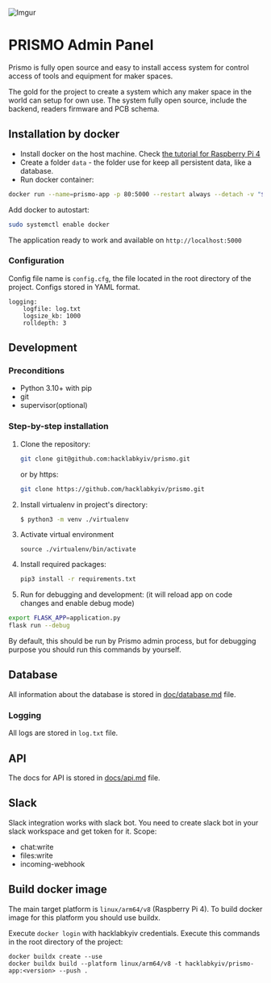 ![Imgur](https://i.imgur.com/V2k2seh.png)

PRISMO Admin Panel
===================

Prismo is fully open source and easy to install access system for control access of tools and equipment for maker
spaces.

The gold for the project to create a system which any maker space in the world can setup for own use. The system fully
open source, include the backend, readers firmware and PCB schema.

## Installation by docker

- Install docker on the host machine.
  Check [the tutorial for Raspberry Pi 4](https://github.com/codingforentrepreneurs/Pi-Awesome/blob/main/how-tos/Docker%20%26%20Docker%20Compose%20on%20Raspberry%20Pi.md)
- Create a folder `data` - the folder use for keep all persistent data, like a database.
- Run docker container:

```bash
docker run --name=prismo-app -p 80:5000 --restart always --detach -v "$(pwd)/data/:/app/external/" hacklabkyiv/prismo-app:0.1.5
```

Add docker to autostart:

```bash
sudo systemctl enable docker
```
The application ready to work and available on `http://localhost:5000`

### Configuration

Config file name is `config.cfg`, the file located in the root directory of the project. Configs stored in YAML format.

```
logging:
    logfile: log.txt
    logsize_kb: 1000
    rolldepth: 3
```

## Development

### Preconditions

- Python 3.10+ with pip
- git
- supervisor(optional)

### Step-by-step installation

1. Clone the repository:

    ```sh
    git clone git@github.com:hacklabkyiv/prismo.git
    ```
   or by https:
    ```sh
    git clone https://github.com/hacklabkyiv/prismo.git
    ```

2. Install virtualenv in project's directory:

    ```sh
    $ python3 -m venv ./virtualenv
    ```

3. Activate virtual environment

    ```
    source ./virtualenv/bin/activate
    ```

4. Install required packages:

    ```sh
    pip3 install -r requirements.txt
    ```

5. Run for debugging and development: (it will reload app on code changes and enable debug mode)

```sh
export FLASK_APP=application.py
flask run --debug
```

By default, this should be run by Prismo admin process, but for debugging purpose you should run this commands by
yourself.

## Database

All information about the database is stored in [doc/database.md](docs/database.md) file.

### Logging

All logs are stored in `log.txt` file.

## API

The docs for API is stored in [docs/api.md](docs/api.md) file.

## Slack

Slack integration works with slack bot. You need to create slack bot in your slack workspace and get token for it.
Scope:

- chat:write
- files:write
- incoming-webhook

## Build docker image

The main target platform is `linux/arm64/v8` (Raspberry Pi 4). To build docker image for this platform you should use
buildx.

Execute `docker login` with hacklabkyiv credentials.
Execute this commands in the root directory of the project:

```
docker buildx create --use
docker buildx build --platform linux/arm64/v8 -t hacklabkyiv/prismo-app:<version> --push .
```
